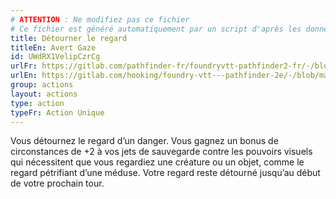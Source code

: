 ```yaml
---
# ATTENTION : Ne modifiez pas ce fichier
# Ce fichier est généré automatiquement par un script d'après les données du module Foundry VTT officiel et de sa traduction
title: Détourner le regard
titleEn: Avert Gaze
id: UWdRX1VelipCzrCg
urlFr: https://gitlab.com/pathfinder-fr/foundryvtt-pathfinder2-fr/-/blob/master/data/actions/UWdRX1VelipCzrCg.htm
urlEn: https://gitlab.com/hooking/foundry-vtt---pathfinder-2e/-/blob/master/packs/data/actions.db/avert-gaze.json
group: actions
layout: actions
type: action
typeFr: Action Unique
---
```

Vous détournez le regard d’un danger. Vous gagnez un bonus de circonstances de +2 à vos jets de sauvegarde contre les pouvoirs visuels qui nécessitent que vous regardiez une créature ou un objet, comme le regard pétrifiant d’une méduse. Votre regard reste détourné jusqu’au début de votre prochain tour.
